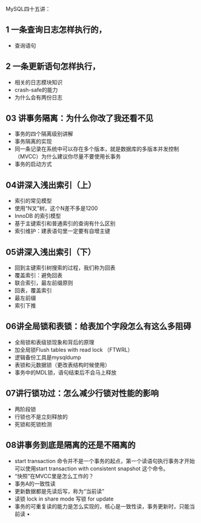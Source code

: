 MySQL四十五讲：


## 1 一条查询日志怎样执行的，
- 查询语句
## 2 一条更新语句怎样执行，
- 相关的日志模块知识
- crash-safe的能力
- 为什么会有两份日志
## 03 讲事务隔离：为什么你改了我还看不见
- 事务的四个隔离级别讲解
- 事务隔离的实现
- 同一条记录在系统中可以存在多个版本，就是数据库的多版本并发控制（MVCC）为什么建议你尽量不要使用长事务
- 事务的启动方式
## 04讲深入浅出索引（上）
- 索引的常见模型
- 使用“N叉”树，这个N差不多是1200
- InnoDB 的索引模型
- 基于主键索引和普通索引的查询有什么区别
- 索引维护：建表语句里一定要有自增主键
## 05讲深入浅出索引（下）
- 回到主键索引树搜索的过程，我们称为回表
- 覆盖索引：避免回表
- 联合索引，最左前缀原则
- 回表，覆盖索引
- 最左前缀
- 索引下推
## 06讲全局锁和表锁：给表加个字段怎么有这么多阻碍
- 全局锁和表级锁现象和背后的原理
- 加全局锁Flush tables with read lock （FTWRL）
- 逻辑备份工具是mysqldump
- 表锁和元数据锁（更改表结构时候使用）
- 事务中的MDL锁，语句结束后不会马上释放
## 07讲行锁功过：怎么减少行锁对性能的影响
- 两阶段锁
- 行锁也不是立刻释放的
- 死锁和死锁检测
## 08讲事务到底是隔离的还是不隔离的
- start transaction 命令并不是一个事务的起点，第一个读语句执行事务才开始可以使用start transaction with consistent snapshot 这个命令。
- “快照”在MVCC里是怎么工作的？
- 事务A的一致性读
- 更新数据都是先读后写，称为“当前读”
- 读锁 lock in share mode 写锁 for update
- 事务的可重复读的能力是怎么实现的，核心是一致性读，事务更新时，只能当前读
•

























